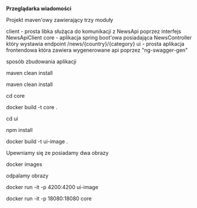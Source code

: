 <b>Przeglądarka wiadomości</b>

Projekt maven'owy zawierający trzy moduły

client - prosta libka służąca do komunikacji z NewsApi poprzez interfejs NewsApiClient
core - aplikacja spring boot'owa posiadająca NewsController który wystawia endpoint /news/{country}/{category} 
ui - prosta aplikacja frontendowa która zawiera wygenerowane api poprzez "ng-swagger-gen"

sposób zbudowania aplikacji

maven clean install


maven clean install

cd core

docker build -t core .

cd ui

npm install

docker build -t ui-image .

Upewniamy się ze posiadamy dwa obrazy

docker images


odpalamy obrazy

docker run -it -p 4200:4200 ui-image

docker run -it -p 18080:18080 core

